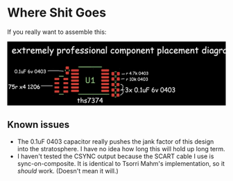 # Where Shit Goes

If you really want to assemble this:

![](v1-components.png)

## Known issues

* The 0.1uF 0403 capacitor really pushes the jank factor of this design into the stratosphere. I have no idea
  how long this will hold up long term.
* I haven't tested the CSYNC output because the SCART cable I use is sync-on-composite. It is identical to Tsorri Mahm's
  implementation, so it *should* work. (Doesn't mean it will.)